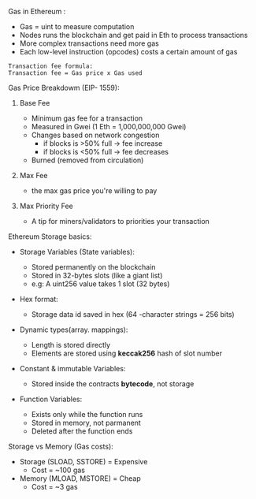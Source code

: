 
Gas in Ethereum : 

- Gas = uint to measure computation 
- Nodes runs the blockchain and get paid in Eth to process transactions 
- More complex transactions need more gas 
- Each low-level instruction (opcodes) costs a certain amount of gas 
```
Transaction fee formula: 
Transaction fee = Gas price x Gas used 
```


Gas Price Breakdowm (EIP- 1559):

1. Base Fee 
    - Minimum gas fee for a transaction 
    - Measured in Gwei (1 Eth = 1,000,000,000 Gwei)
    - Changes based on network congestion 
        - if blocks is >50% full -> fee increase 
        - if blocks is <50% full -> fee decreases 
    - Burned (removed from circulation)

2. Max Fee
    - the max gas price you're willing to pay 

3. Max Priority Fee
    - A tip for miners/validators to priorities your transaction 



Ethereum Storage basics: 

- Storage Variables (State variables):
    - Stored permanently on the blockchain 
    - Stored in 32-bytes slots (like a giant list)
    - e.g: A uint256 value takes 1 slot (32 bytes)

- Hex format:
    - Storage data id saved in hex (64 -character strings = 256 bits) 

- Dynamic types(array. mappings):
    -  Length is stored directly 
    - Elements are stored using **keccak256** hash of slot number 

- Constant & immutable Variables:
    - Stored inside the contracts **bytecode**, not storage 

- Function Variables:
    - Exists only while the function runs 
    - Stored in memory, not parmanent 
    - Deleted after the function ends 



Storage vs Memory (Gas costs):

- Storage (SLOAD, SSTORE)  = Expensive 
    - Cost =  ~100 gas 
- Memory (MLOAD, MSTORE) = Cheap 
    - Cost =  ~3 gas 
